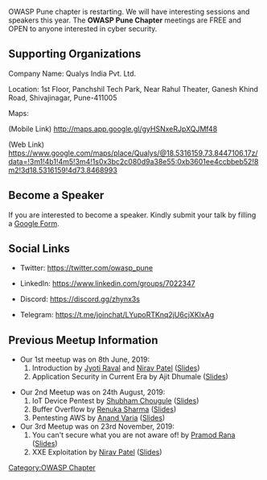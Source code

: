 OWASP Pune chapter is restarting. We will have interesting sessions and
speakers this year. The **OWASP Pune Chapter** meetings are FREE and
OPEN to anyone interested in cyber security.

## Supporting Organizations

Company Name: Qualys India Pvt. Ltd.

Location: 1st Floor, Panchshil Tech Park, Near Rahul Theater, Ganesh
Khind Road, Shivajinagar, Pune-411005

Maps:

(Mobile Link) <http://maps.app.google.gl/gyHSNxeRJpXQJMf48>

(Web Link)
<https://www.google.com/maps/place/Qualys/@18.5316159,73.8447106,17z/data=!3m1!4b1!4m5!3m4!1s0x3bc2c080d9a38e55:0xb3601ee4ccbbeb52!8m2!3d18.5316159!4d73.8468993>

## Become a Speaker

If you are interested to become a speaker. Kindly submit your talk by
filling a [Google
Form](https://docs.google.com/forms/d/1nTu79MZWNVOrUDh09T9iPiIFiG58q0x53gTvaDJOz68).

## Social Links

  - Twitter: <https://twitter.com/owasp_pune>

<!-- end list -->

  - LinkedIn: <https://www.linkedin.com/groups/7022347>

<!-- end list -->

  - Discord: <https://discord.gg/zhynx3s>

<!-- end list -->

  - Telegram: <https://t.me/joinchat/LYupoRTKnq2jU6cjXKlxAg>

## Previous Meetup Information

  - Our 1st meetup was on 8th June, 2019:
    1.  Introduction by [Jyoti Raval](https://twitter.com/JenyRaval) and
        [Nirav Patel](https://twitter.com/niravvhackky)
        ([Slides](https://www.owasp.org/index.php/File:1._OWASP_Pune_First_Meetup.pdf))
    2.  Application Security in Current Era by Ajit Dhumale
        ([Slides](https://www.owasp.org/index.php/File:Application_Security_in_Current_Era_-_Ajit_Dhumale.pdf))

<!-- end list -->

  - Our 2nd Meetup was on 24th August, 2019:
    1.  IoT Device Pentest by [Shubham
        Chougule](https://twitter.com/shubhamtc)
        ([Slides](https://www.owasp.org/index.php/File:IoT_Device_Pentest_by_Shubham_Chougule.pdf))
    2.  Buffer Overflow by [Renuka
        Sharma](https://twitter.com/renusharma3031)
        ([Slides](https://www.owasp.org/index.php/File:Buffer_overflow_by_Renuka_Sharma.pdf))
    3.  Pentesting AWS by [Anand Varia](https://twitter.com/_0xVariable)
        ([Slides](https://www.owasp.org/index.php/File:Pentesting_AWS_by_Anand_Varia.pdf))
  - Our 3rd Meetup was on 23rd November, 2019:
    1.  You can't secure what you are not aware of\! by [Pramod
        Rana](https://twitter.com/iamvarchashva)
        ([Slides](https://drive.google.com/file/d/1mk0kjoPt6mbQhilJ0zyIQYmmLtp90yHo/view?usp=sharing))
    2.  XXE Exploitation by [Nirav
        Patel](https://twitter.com/nirav4peace)
        ([Slides](https://www.owasp.org/index.php/File:XXE_Exploitation.pdf))

[Category:OWASP Chapter](Category:OWASP_Chapter "wikilink")